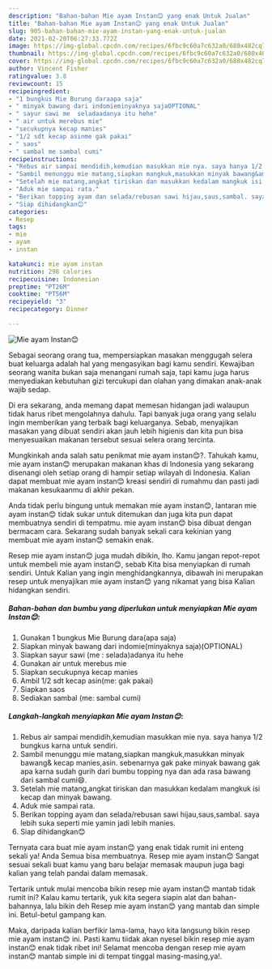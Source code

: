 ```yaml
---
description: "Bahan-bahan Mie ayam Instan😊 yang enak Untuk Jualan"
title: "Bahan-bahan Mie ayam Instan😊 yang enak Untuk Jualan"
slug: 905-bahan-bahan-mie-ayam-instan-yang-enak-untuk-jualan
date: 2021-02-20T06:27:33.772Z
image: https://img-global.cpcdn.com/recipes/6fbc9c60a7c632a0/680x482cq70/mie-ayam-instan😊-foto-resep-utama.jpg
thumbnail: https://img-global.cpcdn.com/recipes/6fbc9c60a7c632a0/680x482cq70/mie-ayam-instan😊-foto-resep-utama.jpg
cover: https://img-global.cpcdn.com/recipes/6fbc9c60a7c632a0/680x482cq70/mie-ayam-instan😊-foto-resep-utama.jpg
author: Vincent Fisher
ratingvalue: 3.8
reviewcount: 15
recipeingredient:
- "1 bungkus Mie Burung daraapa saja"
- " minyak bawang dari indomieminyaknya sajaOPTIONAL"
- " sayur sawi me  seladaadanya itu hehe"
- " air untuk merebus mie"
- "secukupnya kecap manies"
- "1/2 sdt kecap asinme gak pakai"
- " saos"
- " sambal me sambal cumi"
recipeinstructions:
- "Rebus air sampai mendidih,kemudian masukkan mie nya. saya hanya 1/2 bungkus karna untuk sendiri."
- "Sambil menunggu mie matang,siapkan mangkuk,masukkan minyak bawang&amp; kecap manies,asin. sebenarnya gak pake minyak bawang gak apa karna sudah gurih dari bumbu topping nya dan ada rasa bawang dari sambal cumi😄."
- "Setelah mie matang,angkat tiriskan dan masukkan kedalam mangkuk isi kecap dan minyak bawang."
- "Aduk mie sampai rata."
- "Berikan topping ayam dan selada/rebusan sawi hijau,saus,sambal. saya lebih suka seperti mie yamin jadi lebih manies."
- "Siap dihidangkan😊"
categories:
- Resep
tags:
- mie
- ayam
- instan

katakunci: mie ayam instan 
nutrition: 298 calories
recipecuisine: Indonesian
preptime: "PT26M"
cooktime: "PT56M"
recipeyield: "3"
recipecategory: Dinner

---
```



![Mie ayam Instan😊](https://img-global.cpcdn.com/recipes/6fbc9c60a7c632a0/680x482cq70/mie-ayam-instan😊-foto-resep-utama.jpg)

Sebagai seorang orang tua, mempersiapkan masakan menggugah selera buat keluarga adalah hal yang mengasyikan bagi kamu sendiri. Kewajiban seorang  wanita bukan saja menangani rumah saja, tapi kamu juga harus menyediakan kebutuhan gizi tercukupi dan olahan yang dimakan anak-anak wajib sedap.

Di era  sekarang, anda memang dapat memesan hidangan jadi walaupun tidak harus ribet mengolahnya dahulu. Tapi banyak juga orang yang selalu ingin memberikan yang terbaik bagi keluarganya. Sebab, menyajikan masakan yang dibuat sendiri akan jauh lebih higienis dan kita pun bisa menyesuaikan makanan tersebut sesuai selera orang tercinta. 



Mungkinkah anda salah satu penikmat mie ayam instan😊?. Tahukah kamu, mie ayam instan😊 merupakan makanan khas di Indonesia yang sekarang disenangi oleh setiap orang di hampir setiap wilayah di Indonesia. Kalian dapat membuat mie ayam instan😊 kreasi sendiri di rumahmu dan pasti jadi makanan kesukaanmu di akhir pekan.

Anda tidak perlu bingung untuk memakan mie ayam instan😊, lantaran mie ayam instan😊 tidak sukar untuk ditemukan dan juga kita pun dapat membuatnya sendiri di tempatmu. mie ayam instan😊 bisa dibuat dengan bermacam cara. Sekarang sudah banyak sekali cara kekinian yang membuat mie ayam instan😊 semakin enak.

Resep mie ayam instan😊 juga mudah dibikin, lho. Kamu jangan repot-repot untuk membeli mie ayam instan😊, sebab Kita bisa menyiapkan di rumah sendiri. Untuk Kalian yang ingin menghidangkannya, dibawah ini merupakan resep untuk menyajikan mie ayam instan😊 yang nikamat yang bisa Kalian hidangkan sendiri.

<!--inarticleads1-->

##### Bahan-bahan dan bumbu yang diperlukan untuk menyiapkan Mie ayam Instan😊:

1. Gunakan 1 bungkus Mie Burung dara(apa saja)
1. Siapkan  minyak bawang dari indomie(minyaknya saja)(OPTIONAL)
1. Siapkan  sayur sawi (me : selada)adanya itu hehe
1. Gunakan  air untuk merebus mie
1. Siapkan secukupnya kecap manies
1. Ambil 1/2 sdt kecap asin(me: gak pakai)
1. Siapkan  saos
1. Sediakan  sambal (me: sambal cumi)




<!--inarticleads2-->

##### Langkah-langkah menyiapkan Mie ayam Instan😊:

1. Rebus air sampai mendidih,kemudian masukkan mie nya. saya hanya 1/2 bungkus karna untuk sendiri.
1. Sambil menunggu mie matang,siapkan mangkuk,masukkan minyak bawang&amp; kecap manies,asin. sebenarnya gak pake minyak bawang gak apa karna sudah gurih dari bumbu topping nya dan ada rasa bawang dari sambal cumi😄.
1. Setelah mie matang,angkat tiriskan dan masukkan kedalam mangkuk isi kecap dan minyak bawang.
1. Aduk mie sampai rata.
1. Berikan topping ayam dan selada/rebusan sawi hijau,saus,sambal. saya lebih suka seperti mie yamin jadi lebih manies.
1. Siap dihidangkan😊




Ternyata cara buat mie ayam instan😊 yang enak tidak rumit ini enteng sekali ya! Anda Semua bisa membuatnya. Resep mie ayam instan😊 Sangat sesuai sekali buat kamu yang baru belajar memasak maupun juga bagi kalian yang telah pandai dalam memasak.

Tertarik untuk mulai mencoba bikin resep mie ayam instan😊 mantab tidak rumit ini? Kalau kamu tertarik, yuk kita segera siapin alat dan bahan-bahannya, lalu bikin deh Resep mie ayam instan😊 yang mantab dan simple ini. Betul-betul gampang kan. 

Maka, daripada kalian berfikir lama-lama, hayo kita langsung bikin resep mie ayam instan😊 ini. Pasti kamu tiidak akan nyesel bikin resep mie ayam instan😊 enak tidak ribet ini! Selamat mencoba dengan resep mie ayam instan😊 mantab simple ini di tempat tinggal masing-masing,ya!.

